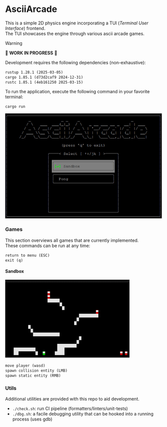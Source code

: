 # AsciiArcade

This is a simple 2D physics engine incorporating a TUI (_Terminal User Interface_) frontend. \
The TUI showcases the engine through various ascii arcade games.

> [!WARNING]
> 🚧 **WORK IN PROGRESS** 🚧
>
> Development requires the following dependencies (non-exhaustive):
> ```text
> rustup 1.28.1 (2025-03-05)
> cargo 1.85.1 (d73d2caf9 2024-12-31)
> rustc 1.85.1 (4eb161250 2025-03-15)
> ```

To run the application, execute the following command in your favorite terminal:

```bash
cargo run
```

![main-menu](./examples/pics/menu.jpeg)

### Games

This section overviews all games that are currently implemented. \
These commands can be run at any time:

```
return to menu (ESC)
exit (q)
```

#### Sandbox

<img src="./examples/gifs/sandbox_game.gif" alt="linear collision" style="width:400px;height:250px;">

```text
move player (wasd)
spawn collision entity (LMB)
spawn static entity (RMB)
```

### Utils
Additional utilities are provided with this repo to aid development.

- `./check.sh`: run CI pipeline (formatters/linters/unit-tests)
- `./dbg.sh`: a facile debugging utility that can be hooked into a running process (uses gdb)
